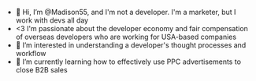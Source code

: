 - 👋 Hi, I’m @Madison55, and I'm not a developer. I'm a marketer, but I work with devs all day
- <3 I'm passionate about the developer economy and fair compensation of overseas developers who are working for USA-based companies
- 👀 I’m interested in understanding a developer's thought processes and workflow 
- 🌱 I’m currently learning how to effectively use PPC advertisements to close B2B sales



<!---
Madison55/Madison55 is a ✨ special ✨ repository because its `README.md` (this file) appears on your GitHub profile.
You can click the Preview link to take a look at your changes.
--->
